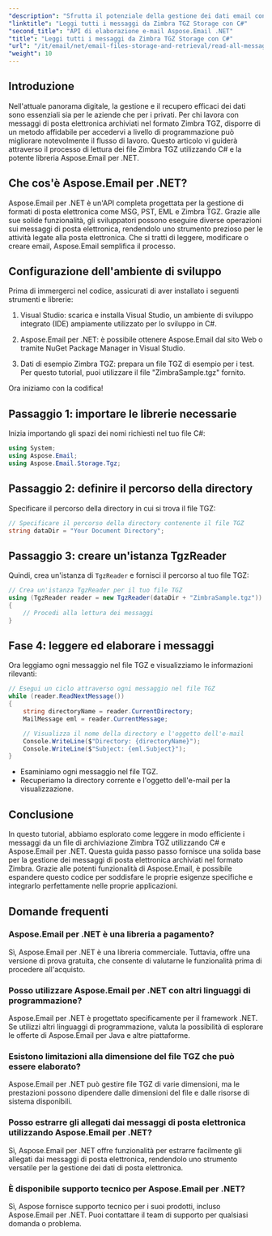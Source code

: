 ```yaml
---
"description": "Sfrutta il potenziale della gestione dei dati email con la nostra guida dettagliata sulla lettura dei file TGZ di Zimbra utilizzando C# e la libreria Aspose.Email per .NET. Questo tutorial ti aiuterà ad accedere ed elaborare i messaggi email in modo efficiente."
"linktitle": "Leggi tutti i messaggi da Zimbra TGZ Storage con C#"
"second_title": "API di elaborazione e-mail Aspose.Email .NET"
"title": "Leggi tutti i messaggi da Zimbra TGZ Storage con C#"
"url": "/it/email/net/email-files-storage-and-retrieval/read-all-messages-from-zimbra-tgz-storage/"
"weight": 10
---
```


## Introduzione

Nell'attuale panorama digitale, la gestione e il recupero efficaci dei dati sono essenziali sia per le aziende che per i privati. Per chi lavora con messaggi di posta elettronica archiviati nel formato Zimbra TGZ, disporre di un metodo affidabile per accedervi a livello di programmazione può migliorare notevolmente il flusso di lavoro. Questo articolo vi guiderà attraverso il processo di lettura dei file Zimbra TGZ utilizzando C# e la potente libreria Aspose.Email per .NET.

## Che cos'è Aspose.Email per .NET?

Aspose.Email per .NET è un'API completa progettata per la gestione di formati di posta elettronica come MSG, PST, EML e Zimbra TGZ. Grazie alle sue solide funzionalità, gli sviluppatori possono eseguire diverse operazioni sui messaggi di posta elettronica, rendendolo uno strumento prezioso per le attività legate alla posta elettronica. Che si tratti di leggere, modificare o creare email, Aspose.Email semplifica il processo.

## Configurazione dell'ambiente di sviluppo

Prima di immergerci nel codice, assicurati di aver installato i seguenti strumenti e librerie:

1. Visual Studio: scarica e installa Visual Studio, un ambiente di sviluppo integrato (IDE) ampiamente utilizzato per lo sviluppo in C#.

2. Aspose.Email per .NET: è possibile ottenere Aspose.Email dal sito Web o tramite NuGet Package Manager in Visual Studio.

3. Dati di esempio Zimbra TGZ: prepara un file TGZ di esempio per i test. Per questo tutorial, puoi utilizzare il file "ZimbraSample.tgz" fornito.

Ora iniziamo con la codifica!

## Passaggio 1: importare le librerie necessarie

Inizia importando gli spazi dei nomi richiesti nel tuo file C#:

```csharp
using System;
using Aspose.Email;
using Aspose.Email.Storage.Tgz;
```

## Passaggio 2: definire il percorso della directory

Specificare il percorso della directory in cui si trova il file TGZ:

```csharp
// Specificare il percorso della directory contenente il file TGZ
string dataDir = "Your Document Directory";
```

## Passaggio 3: creare un'istanza TgzReader

Quindi, crea un'istanza di `TgzReader` e fornisci il percorso al tuo file TGZ:

```csharp
// Crea un'istanza TgzReader per il tuo file TGZ
using (TgzReader reader = new TgzReader(dataDir + "ZimbraSample.tgz"))
{
    // Procedi alla lettura dei messaggi
}
```

## Fase 4: leggere ed elaborare i messaggi

Ora leggiamo ogni messaggio nel file TGZ e visualizziamo le informazioni rilevanti:

```csharp
// Esegui un ciclo attraverso ogni messaggio nel file TGZ
while (reader.ReadNextMessage())
{
    string directoryName = reader.CurrentDirectory;
    MailMessage eml = reader.CurrentMessage;

    // Visualizza il nome della directory e l'oggetto dell'e-mail
    Console.WriteLine($"Directory: {directoryName}");
    Console.WriteLine($"Subject: {eml.Subject}");
}
```

- Esaminiamo ogni messaggio nel file TGZ.
- Recuperiamo la directory corrente e l'oggetto dell'e-mail per la visualizzazione.


## Conclusione

In questo tutorial, abbiamo esplorato come leggere in modo efficiente i messaggi da un file di archiviazione Zimbra TGZ utilizzando C# e Aspose.Email per .NET. Questa guida passo passo fornisce una solida base per la gestione dei messaggi di posta elettronica archiviati nel formato Zimbra. Grazie alle potenti funzionalità di Aspose.Email, è possibile espandere questo codice per soddisfare le proprie esigenze specifiche e integrarlo perfettamente nelle proprie applicazioni.

## Domande frequenti

### Aspose.Email per .NET è una libreria a pagamento?
Sì, Aspose.Email per .NET è una libreria commerciale. Tuttavia, offre una versione di prova gratuita, che consente di valutarne le funzionalità prima di procedere all'acquisto.

### Posso utilizzare Aspose.Email per .NET con altri linguaggi di programmazione?
Aspose.Email per .NET è progettato specificamente per il framework .NET. Se utilizzi altri linguaggi di programmazione, valuta la possibilità di esplorare le offerte di Aspose.Email per Java e altre piattaforme.

### Esistono limitazioni alla dimensione del file TGZ che può essere elaborato?
Aspose.Email per .NET può gestire file TGZ di varie dimensioni, ma le prestazioni possono dipendere dalle dimensioni del file e dalle risorse di sistema disponibili.

### Posso estrarre gli allegati dai messaggi di posta elettronica utilizzando Aspose.Email per .NET?
Sì, Aspose.Email per .NET offre funzionalità per estrarre facilmente gli allegati dai messaggi di posta elettronica, rendendolo uno strumento versatile per la gestione dei dati di posta elettronica.

### È disponibile supporto tecnico per Aspose.Email per .NET?
Sì, Aspose fornisce supporto tecnico per i suoi prodotti, incluso Aspose.Email per .NET. Puoi contattare il team di supporto per qualsiasi domanda o problema.